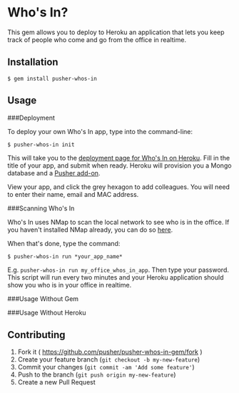 # Who's In?

This gem allows you to deploy to Heroku an application that lets you keep track of people who come and go from the office in realtime.

## Installation

    $ gem install pusher-whos-in

## Usage

###Deployment

To deploy your own Who's In app, type into the command-line:

	$ pusher-whos-in init

This will take you to the [deployment page for Who's In on Heroku](https://heroku.com/deploy?template=https://github.com/pusher/pusher-whos-in). Fill in the title of your app, and submit when ready. Heroku will provision you a Mongo database and a [Pusher add-on](https://addons.heroku.com/pusher).

View your app, and click the grey hexagon to add colleagues. You will need to enter their name, email and MAC address.

###Scanning Who's In

Who's In uses NMap to scan the local network to see who is in the office. If you haven't installed NMap already, you can do so [here](http://nmap.org/download.html).

When that's done, type the command:

	$ pusher-whos-in run *your_app_name*

E.g. `pusher-whos-in run my_office_whos_in_app`. Then type your password. This script will run every two minutes and your Heroku application should show you who is in your office in realtime.

###Usage Without Gem

###Usage Without Heroku

## Contributing

1. Fork it ( https://github.com/pusher/pusher-whos-in-gem/fork )
2. Create your feature branch (`git checkout -b my-new-feature`)
3. Commit your changes (`git commit -am 'Add some feature'`)
4. Push to the branch (`git push origin my-new-feature`)
5. Create a new Pull Request
